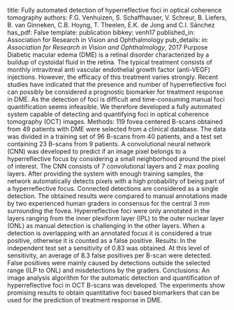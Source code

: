 title: Fully automated detection of hyperreflective foci in optical coherence tomography
authors: F.G. Venhuizen, S. Schaffhauser, V. Schreur, B. Liefers, B. van Ginneken, C.B. Hoyng, T. Theelen, E.K. de Jong and C.I. Sánchez
has_pdf: False
template: publication
bibkey: venh17
published_in: Association for Research in Vision and Ophthalmology
pub_details: in: <i>Association for Research in Vision and Ophthalmology</i>, 2017
Purpose Diabetic macular edema (DME) is a retinal disorder characterized by a buildup of cystoidal fluid in the retina. The typical treatment consists of monthly intravitreal anti vascular endothelial growth factor (anti-VEGF) injections. However, the efficacy of this treatment varies strongly. Recent studies have indicated that the presence and number of hyperreflective foci can possibly be considered a prognostic biomarker for treatment response in DME. As the detection of foci is difficult and time-consuming manual foci quantification seems infeasible. We therefore developed a fully automated system capable of detecting and quantifying foci in optical coherence tomography (OCT) images. Methods: 119 fovea centered B-scans obtained from 49 patients with DME were selected from a clinical database. The data was divided in a training set of 96 B-scans from 40 patients, and a test set containing 23 B-scans from 9 patients. A convolutional neural network (CNN) was developed to predict if an image pixel belongs to a hyperreflective focus by considering a small neighborhood around the pixel of interest. The CNN consists of 7 convolutional layers and 2 max pooling layers. After providing the system with enough training samples, the network automatically detects pixels with a high probability of being part of a hyperreflective focus. Connected detections are considered as a single detection. The obtained results were compared to manual annotations made by two experienced human graders in consensus for the central 3 mm surrounding the fovea. Hyperreflective foci were only annotated in the layers ranging from the inner plexiform layer (IPL) to the outer nuclear layer (ONL) as manual detection is challenging in the other layers. When a detection is overlapping with an annotated focus it is considered a true positive, otherwise it is counted as a false positive.  Results:  In the independent test set a sensitivity of 0.83 was obtained. At this level of sensitivity, an average of 8.3 false positives per B-scan were detected. False positives were mainly caused by detections outside the selected range (ILP to ONL) and misdetections by the graders.  Conclusions:  An image analysis algorithm for the automatic detection and quantification of hyperreflective foci in OCT B-scans was developed. The experiments show promising results to obtain quantitative foci based biomarkers that can be used for the prediction of treatment response in DME. 

